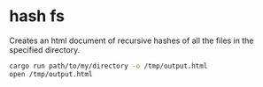 # hash fs

Creates an html document of recursive hashes of all the files in the specified directory.

```bash
cargo run path/to/my/directory -o /tmp/output.html
open /tmp/output.html
```
